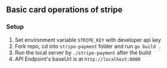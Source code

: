 ## Basic card operations of stripe

### Setup

1. Set environment variable `STRIPE_KEY` with developer api key
2. Fork repo, cd into `stripe-payment` folder and run `go build .`
3. Run the local server by `./stripe-payment` after the build
4. API Endpoint's baseUrl is at `http://localhost:8000`
